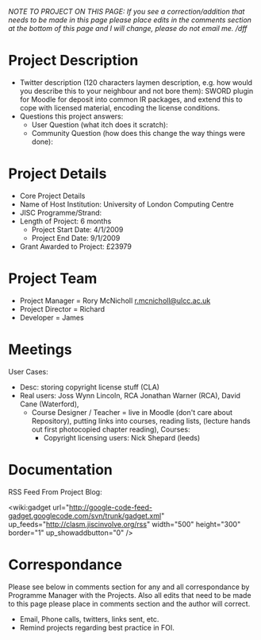 _NOTE TO PROJECT ON THIS PAGE: If you see a correction/addition that needs to be made in this page please place edits in the comments section at the bottom of this page and I will change, please do not email me. /dff_

# Project Description #
  * Twitter description (120 characters laymen description, e.g. how would you describe this to your neighbour and not bore them): SWORD plugin for Moodle for deposit into common IR packages, and extend this to cope with licensed material, encoding the license conditions.
  * Questions this project answers:
    * User Question (what itch does it scratch):
    * Community Question (how does this change the way things were done):

# Project Details #
  * Core Project Details
  * Name of Host Institution: University of London Computing Centre
  * JISC Programme/Strand:
  * Length of Project: 6 months
    * Project Start Date: 4/1/2009
    * Project End Date: 9/1/2009
  * Grant Awarded to Project: £23979

# Project Team #
  * Project Manager = Rory McNicholl r.mcnicholl@ulcc.ac.uk
  * Project Director = Richard
  * Developer = James

# Meetings #

User Cases:
  * Desc: storing copyright license stuff (CLA)
  * Real users: Joss Wynn Lincoln, RCA Jonathan Warner (RCA), David Cane (Waterford),
    * Course Designer / Teacher = live in Moodle (don't care about Repository), putting links into courses, reading lists, (lecture hands out first photocopied chapter reading),
Courses:
      * Copyright licensing users: Nick Shepard (leeds)

# Documentation #
RSS Feed From Project Blog:

<wiki:gadget url="http://google-code-feed-gadget.googlecode.com/svn/trunk/gadget.xml" up\_feeds="http://clasm.jiscinvolve.org/rss" width="500" height="300" border="1" up\_showaddbutton="0" />

# Correspondance #
Please see below in comments section for any and all correspondance by Programme Manager with the Projects.  Also all edits that need to be made to this page please place in comments section and the author will correct.
  * Email, Phone calls, twitters, links sent, etc.
  * Remind projects regarding best practice in FOI.